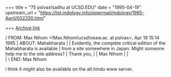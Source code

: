 +++
title = "75 pslvax!sadhu at UCSD.EDU"
date = "1995-04-19"
upstream_url = "https://list.indology.info/pipermail/indology/1995-April/002330.html"

+++
[Archive link](https://list.indology.info/pipermail/indology/1995-April/002330.html)

/ FROM:  Max Nihom <!Max.Nihom!ucsd!oeaw.ac. at pslvax>, Apr 19 15:14 1995
| ABOUT: Mahabharata
|
| Evidently, the complete critical edition of the Mahabharata is available 
| from a site somewhere in Japan. Might someone help me to the site address? 
|         Thank you,
| 
|         Max Nihom
| 
|  
|
\ END: Max Nihom


i think it *might* also be available on the alt.hindu www server.





